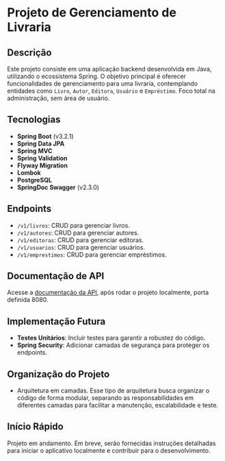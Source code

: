 # Projeto de Gerenciamento de Livraria

## Descrição
Este projeto consiste em uma aplicação backend desenvolvida em Java, utilizando o ecossistema Spring. O objetivo principal é oferecer funcionalidades de gerenciamento para uma livraria, contemplando entidades como `Livro`, `Autor`, `Editora`, `Usuário` e `Empréstimo`. Foco total na administração, sem área de usuário.

## Tecnologias
- **Spring Boot** (v3.2.1)
- **Spring Data JPA**
- **Spring MVC**
- **Spring Validation**
- **Flyway Migration**
- **Lombok**
- **PostgreSQL**
- **SpringDoc Swagger** (v2.3.0)

## Endpoints
- `/v1/livros`: CRUD para gerenciar livros.
- `/v1/autores`: CRUD para gerenciar autores.
- `/v1/editoras`: CRUD para gerenciar editoras.
- `/v1/usuarios`: CRUD para gerenciar usuários.
- `/v1/emprestimos`: CRUD para gerenciar empréstimos.

## Documentação de API
Acesse a [documentação da API](http://localhost:8080/swagger-ui.html), após rodar o projeto localmente, porta definida 8080.

## Implementação Futura
- **Testes Unitários**: Incluir testes para garantir a robustez do código.
- **Spring Security**: Adicionar camadas de segurança para proteger os endpoints.

## Organização do Projeto
- Arquitetura em camadas. Esse tipo de arquitetura busca organizar o código de forma modular, separando as responsabilidades em diferentes camadas para facilitar a manutenção, escalabilidade e teste.

## Início Rápido
Projeto em andamento. Em breve, serão fornecidas instruções detalhadas para iniciar o aplicativo localmente e contribuir para o desenvolvimento.